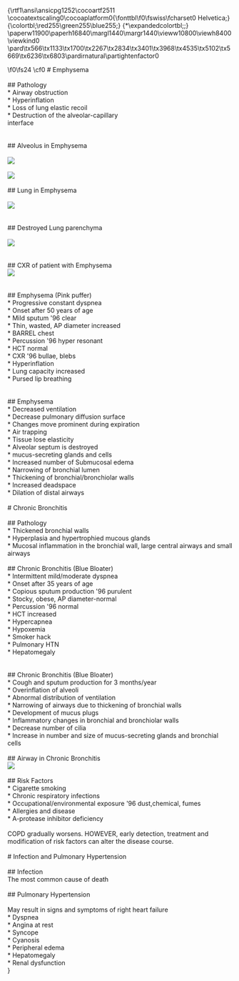 {\rtf1\ansi\ansicpg1252\cocoartf2511
\cocoatextscaling0\cocoaplatform0{\fonttbl\f0\fswiss\fcharset0
Helvetica;} {\colortbl;\red255\green255\blue255;}
{\*\expandedcolortbl;;}
\paperw11900\paperh16840\margl1440\margr1440\vieww10800\viewh8400\viewkind0
\pard\tx566\tx1133\tx1700\tx2267\tx2834\tx3401\tx3968\tx4535\tx5102\tx5669\tx6236\tx6803\pardirnatural\partightenfactor0

\f0\fs24 \cf0 \# Emphysema\
\
\#\# Pathology\
\* Airway obstruction\
\* Hyperinflation\
\* Loss of lung elastic recoil\
\* Destruction of the alveolar-capillary\
 interface\
\
\
\#\# Alveolus in Emphysema\
\
![](assets/alveolus_in_emphysema1.png)\
\
![](assets/alveolus_in_emphysema2.png)\
\
\#\# Lung in Emphysema\
\
![](assets/lung_in_emphysema.png)\
\
\
\#\# Destroyed Lung parenchyma\
\
![](assets/destroyed_lung_parenchyma.png)\
\
\
\#\# CXR of patient with Emphysema\
![](assets/CXR.png)\
\
\
\#\# Emphysema (Pink puffer)\
\* Progressive constant dyspnea\
\* Onset after 50 years of age\
\* Mild sputum '96 clear\
\* Thin, wasted, AP diameter increased\
\* BARREL chest\
\* Percussion '96 hyper resonant\
\* HCT normal\
\* CXR '96 bullae, blebs\
\* Hyperinflation\
\* Lung capacity increased\
\* Pursed lip breathing\
\
\
\#\# Emphysema\
\* Decreased ventilation\
\* Decrease pulmonary diffusion surface\
\* Changes move prominent during expiration\
\* Air trapping\
\* Tissue lose elasticity\
\* Alveolar septum is destroyed\
\* mucus-secreting glands and cells\
\* Increased number of Submucosal edema\
\* Narrowing of bronchial lumen\
\* Thickening of bronchial/bronchiolar walls\
\* Increased deadspace\
\* Dilation of distal airways\
\
\# Chronic Bronchitis\
\
\#\# Pathology\
\* Thickened bronchial walls\
\* Hyperplasia and hypertrophied mucous glands\
\* Mucosal inflammation in the bronchial wall, large central airways and
small airways\
\
\#\# Chronic Bronchitis (Blue Bloater)\
\* Intermittent mild/moderate dyspnea\
\* Onset after 35 years of age\
\* Copious sputum production '96 purulent\
\* Stocky, obese, AP diameter-normal\
\* Percussion '96 normal\
\* HCT increased\
\* Hypercapnea\
\* Hypoxemia\
\* Smoker hack\
\* Pulmonary HTN\
\* Hepatomegaly\
\
\
\#\# Chronic Bronchitis (Blue Bloater)\
\* Cough and sputum production for 3 months/year\
\* Overinflation of alveoli\
\* Abnormal distribution of ventilation\
\* Narrowing of airways due to thickening of bronchial walls\
\* Development of mucus plugs\
\* Inflammatory changes in bronchial and bronchiolar walls\
\* Decrease number of cilia\
\* Increase in number and size of mucus-secreting glands and bronchial
cells\
\
\#\# Airway in Chronic Bronchitis\
![](assets/airway_in_chronic_bronchitis.png)\
\
\#\# Risk Factors\
\* Cigarette smoking\
\* Chronic respiratory infections\
\* Occupational/environmental exposure '96 dust,chemical, fumes\
\* Allergies and disease\
\* A-protease inhibitor deficiency\
\
COPD gradually worsens. HOWEVER, early detection, treatment and
modification of risk factors can alter the disease course.\
\
\# Infection and Pulmonary Hypertension\
\
\#\# Infection\
The most common cause of death\
\
\#\# Pulmonary Hypertension\
\
May result in signs and symptoms of right heart failure\
\* Dyspnea\
\* Angina at rest\
\* Syncope\
\* Cyanosis\
\* Peripheral edema\
\* Hepatomegaly\
\* Renal dysfunction\
}
